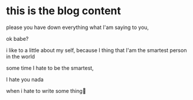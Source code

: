 # this is the blog content

please you have down everything what I'am saying to you,

ok babe?

i like to a little about my self, because I thing that I'am the smartest person in the world

some time I hate to be the smartest,

I hate you nada

when i hate to write some thing🤮
